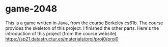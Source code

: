 # game-2048
This is a game written in Java, from the course Berkeley cs61b.
The course provides the skeleton of this project. I finished the other parts.
Here's the introduction of this project (from the course website). 
https://sp21.datastructur.es/materials/proj/proj0/proj0

